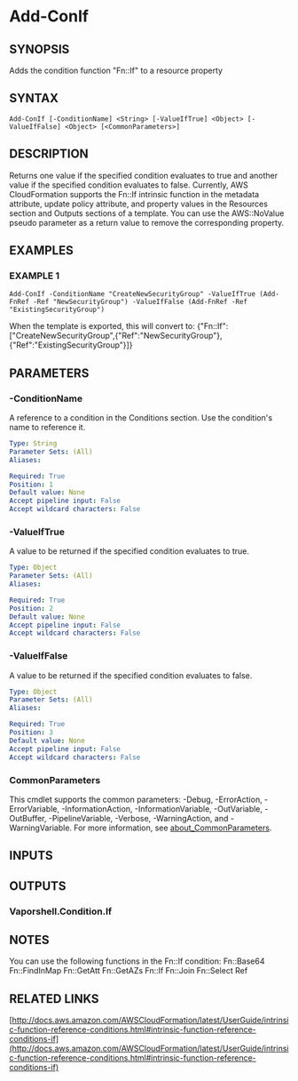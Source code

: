 # Add-ConIf

## SYNOPSIS
Adds the condition function "Fn::If" to a resource property

## SYNTAX

```
Add-ConIf [-ConditionName] <String> [-ValueIfTrue] <Object> [-ValueIfFalse] <Object> [<CommonParameters>]
```

## DESCRIPTION
Returns one value if the specified condition evaluates to true and another value if the specified condition evaluates to false.
Currently, AWS CloudFormation supports the Fn::If intrinsic function in the metadata attribute, update policy attribute, and property values in the Resources section and Outputs sections of a template.
You can use the AWS::NoValue pseudo parameter as a return value to remove the corresponding property.

## EXAMPLES

### EXAMPLE 1
```
Add-ConIf -ConditionName "CreateNewSecurityGroup" -ValueIfTrue (Add-FnRef -Ref "NewSecurityGroup") -ValueIfFalse (Add-FnRef -Ref "ExistingSecurityGroup")
```

When the template is exported, this will convert to: {"Fn::If":\["CreateNewSecurityGroup",{"Ref":"NewSecurityGroup"},{"Ref":"ExistingSecurityGroup"}\]}

## PARAMETERS

### -ConditionName
A reference to a condition in the Conditions section.
Use the condition's name to reference it.

```yaml
Type: String
Parameter Sets: (All)
Aliases:

Required: True
Position: 1
Default value: None
Accept pipeline input: False
Accept wildcard characters: False
```

### -ValueIfTrue
A value to be returned if the specified condition evaluates to true.

```yaml
Type: Object
Parameter Sets: (All)
Aliases:

Required: True
Position: 2
Default value: None
Accept pipeline input: False
Accept wildcard characters: False
```

### -ValueIfFalse
A value to be returned if the specified condition evaluates to false.

```yaml
Type: Object
Parameter Sets: (All)
Aliases:

Required: True
Position: 3
Default value: None
Accept pipeline input: False
Accept wildcard characters: False
```

### CommonParameters
This cmdlet supports the common parameters: -Debug, -ErrorAction, -ErrorVariable, -InformationAction, -InformationVariable, -OutVariable, -OutBuffer, -PipelineVariable, -Verbose, -WarningAction, and -WarningVariable. For more information, see [about_CommonParameters](http://go.microsoft.com/fwlink/?LinkID=113216).

## INPUTS

## OUTPUTS

### Vaporshell.Condition.If
## NOTES
You can use the following functions in the Fn::If condition:
    Fn::Base64
    Fn::FindInMap
    Fn::GetAtt
    Fn::GetAZs
    Fn::If
    Fn::Join
    Fn::Select
    Ref

## RELATED LINKS

[http://docs.aws.amazon.com/AWSCloudFormation/latest/UserGuide/intrinsic-function-reference-conditions.html#intrinsic-function-reference-conditions-if](http://docs.aws.amazon.com/AWSCloudFormation/latest/UserGuide/intrinsic-function-reference-conditions.html#intrinsic-function-reference-conditions-if)

